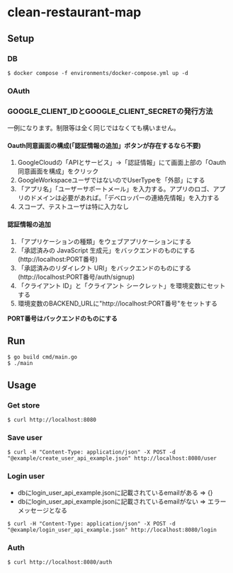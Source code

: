 # clean-restaurant-map

## Setup

### DB

```
$ docker compose -f environments/docker-compose.yml up -d
```

### OAuth

### GOOGLE_CLIENT_IDとGOOGLE_CLIENT_SECRETの発行方法
一例になります。制限等は全く同じではなくても構いません。

#### Oauth同意画面の構成(「認証情報の追加」ボタンが存在するなら不要)
1. GoogleCloudの「APIとサービス」->「認証情報」にて画面上部の「Oauth同意画面を構成」をクリック
2. GoogleWorkspaceユーザではないのでUserTypeを「外部」にする
3. 「アプリ名」「ユーザーサポートメール」を入力する。アプリのロゴ、アプリのドメインは必要があれば。「デベロッパーの連絡先情報」を入力する
4. スコープ、テストユーザは特に入力なし

#### 認証情報の追加
1. 「アプリケーションの種類」をウェブアプリケーションにする
2. 「承認済みの JavaScript 生成元」をバックエンドのものにする(http://localhost:PORT番号)
3. 「承認済みのリダイレクト URI」をバックエンドのものにする(http://localhost:PORT番号/auth/signup)
4. 「クライアント ID」と「クライアント シークレット」を環境変数にセットする
5. 環境変数のBACKEND_URLに"http://localhost:PORT番号"をセットする

**PORT番号はバックエンドのものにする**

## Run

```
$ go build cmd/main.go
$ ./main
```

## Usage

### Get store

```
$ curl http://localhost:8080
```

### Save user

```
$ curl -H "Content-Type: application/json" -X POST -d "@example/create_user_api_example.json" http://localhost:8080/user
```

### Login user
- dbにlogin_user_api_example.jsonに記載されているemailがある => {}
- dbにlogin_user_api_example.jsonに記載されているemailがない => エラーメッセージとなる
```
$ curl -H "Content-Type: application/json" -X POST -d "@example/login_user_api_example.json" http://localhost:8080/login
```
### Auth
```
$ curl http://localhost:8080/auth
```

